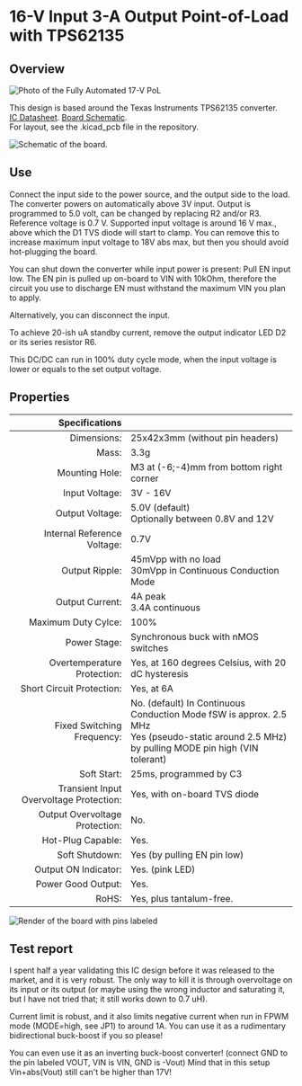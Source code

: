 # 16-V Input 3-A Output Point-of-Load with TPS62135

## Overview

![](/5vpol/5vpol-board.png "Photo of the Fully Automated 17-V PoL")

This design is based around the Texas Instruments TPS62135 converter.  
[IC Datasheet](/5vpol/tps62135.pdf). [Board Schematic](/5vpol/5vpol_color.pdf).  
For layout, see the .kicad_pcb file in the repository.

![](/5vpol/schematic.png "Schematic of the board.")

## Use

Connect the input side to the power source, and the output side to the load. The converter powers on automatically above 3V input. Output is programmed to 5.0 volt, can be changed by replacing R2 and/or R3. Reference voltage is 0.7 V. Supported input voltage is around 16 V max., above which the D1 TVS diode will start to clamp. You can remove this to increase maximum input voltage to 18V abs max, but then you should avoid hot-plugging the board.

You can shut down the converter while input power is present: Pull EN input low. The EN pin is pulled up on-board to VIN with 10kOhm, therefore the circuit you use to discharge EN must withstand the maximum VIN you plan to apply.

Alternatively, you can disconnect the input.

To achieve 20-ish uA standby current, remove the output indicator LED D2 or its series resistor R6.

This DC/DC can run in 100% duty cycle mode, when the input voltage is lower or equals to the set output voltage.

## Properties

|                          Specifications |                                                                    |
|----------------------------------------:|--------------------------------------------------------------------|
|                             Dimensions: | 25x42x3mm (without pin headers)                                    |
|                                   Mass: | 3.3g                                                               |
|                          Mounting Hole: | M3 at (-6;-4)mm from bottom right corner                           |
|                          Input Voltage: | 3V - 16V                                                           |
|                         Output Voltage: | 5.0V (default)<br>Optionally between 0.8V and 12V                  |
|             Internal Reference Voltage: | 0.7V                                                               |
|                          Output Ripple: | 45mVpp with no load<br>30mVpp in Continuous Conduction Mode        |
|                         Output Current: | 4A peak<br>3.4A continuous                                         |
|                     Maximum Duty Cylce: | 100%                                                               |
|                            Power Stage: | Synchronous buck with nMOS switches                                |
|             Overtemperature Protection: | Yes, at 160 degrees Celsius, with 20 dC hysteresis                 |
|               Short Circuit Protection: | Yes, at 6A                                                         |
|              Fixed Switching Frequency: | No. (default) In Continuous Conduction Mode fSW is approx. 2.5 MHz <br> Yes (pseudo-static around 2.5 MHz) by pulling MODE pin high (VIN tolerant) |
|                             Soft Start: | 25ms, programmed by C3                                             |
| Transient Input Overvoltage Protection: | Yes, with on-board TVS diode                                       |
|          Output Overvoltage Protection: | No.                                                                |
|                       Hot-Plug Capable: | Yes.                                                               |
|                          Soft Shutdown: | Yes (by pulling EN pin low)                                        |
|                    Output ON Indicator: | Yes. (pink LED)                                                    |
|                      Power Good Output: | Yes.                                                               |
|                                   RoHS: | Yes, plus tantalum-free.                                           |

![](/5vpol/render.png "Render of the board with pins labeled")

## Test report

I spent half a year validating this IC design before it was released to the market, and it is very robust. The only way to kill it is through overvoltage on its input or its output (or maybe using the wrong inductor and saturating it, but I have not tried that; it still works down to 0.7 uH).

Current limit is robust, and it also limits negative current when run in FPWM mode (MODE=high, see JP1) to around 1A. You can use it as a rudimentary bidirectional buck-boost if you so please!

You can even use it as an inverting buck-boost converter! (connect GND to the pin labeled VOUT, VIN is VIN, GND is -Vout) Mind that in this setup Vin+abs(Vout) still can't be higher than 17V!
